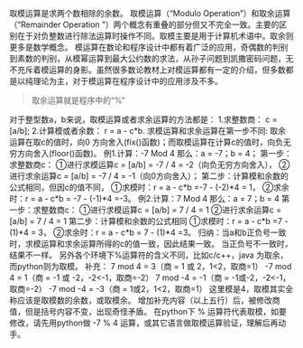 取模运算是求两个数相除的余数。
取模运算（“Modulo Operation”）和取余运算（“Remainder Operation ”）两个概念有重叠的部分但又不完全一致。主要的区别在于对负整数进行除法运算时操作不同。取模主要是用于计算机术语中。取余则更多是数学概念。
模运算在数论和程序设计中都有着广泛的应用，奇偶数的判别到素数的判别，从模幂运算到最大公约数的求法，从孙子问题到凯撒密码问题，无不充斥着模运算的身影。虽然很多数论教材上对模运算都有一定的介绍，但多数都是以纯理论为主，对于模运算在程序设计中的应用涉及不多。

>   取余运算就是程序中的“%”

对于整型数a，b来说，取模运算或者求余运算的方法都是：
1.求整数商： c = [a/b];
2.计算模或者余数： r = a - c\*b.
求模运算和求余运算在第一步不同: 取余运算在取c的值时，向0 方向舍入(fix()函数)；而取模运算在计算c的值时，向负无穷方向舍入(floor()函数)。
例1.计算：-7 Mod 4
那么：a = -7；b = 4；
第一步：求整数商c：
①进行求模运算c = [a/b] = -7 / 4 = -2（向负无穷方向舍入），
②进行求余运算c = [a/b] = -7 / 4 = -1（向0方向舍入）；
第二步：计算模和余数的公式相同，但因c的值不同，
①求模时：r = a - c\*b =-7 - (-2)\*4 = 1，
②求余时：r = a - c\*b = -7 - (-1)\*4 =-3。
例2.计算：7 Mod 4
那么：a = 7；b = 4
第一步：求整数商c：
①进行求模运算c = [a/b] = 7 / 4 = 1
②进行求余运算c = [a/b] = 7 / 4 = 1
第二步：计算模和余数的公式相同
①求模时：r = a - c\*b =7 - (1)\*4 = 3，
②求余时：r = a - c\*b = 7 - (1)\*4 =3。
归纳：当a和b正负号一致时，求模运算和求余运算所得的c的值一致，因此结果一致。
当正负号不一致时，结果不一样。
另外各个环境下%运算符的含义不同，比如c/c++，java 为取余，而python则为取模。
补充：
7 mod 4 = 3（商 = 1 或 2，1<2，取商=1）
-7 mod 4 = 1（商 = -1 或 -2，-2<-1，取商=-2）
7 mod -4 = -1（商 = -1或-2，-2<-1，取商=-2）
-7 mod -4 = -3（商 = 1或2，1<2，取商=1）
这里模是4，取模其实全称应该是取模数的余数，或取模余。
增加补充内容（以上五行）后，被修改商值，但是括号内容不变，出现奇怪矛盾。
在python下 % 运算符代表取模，如要修改，请先用python做
-7 % 4
运算，或其它语言做取模运算验证，理解后再动手。